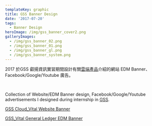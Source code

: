 ```yaml
---
templateKey: graphic
title: GSS Banner Design
date: '2017-07-20'
tags:
  - Banner Design
heroImage: /img/gss_banner_cover2.png
galleryImages:
  - /img/gss_banner_02.png
  - /img/gss_banner_01.png
  - /img/gss_banner_gl.png
  - /img/gss_banner_system.png
---
```

2017 於GSS 叡揚資訊實習期間設計有關[雲端產品](https://www.gsscloud.com/tw/vital?server=1)介紹的網站 EDM Banner、Facebook/Google/Youtube 廣告。

<br/>

Collection of Website/EDM Banner design, Facebook/Google/Youtube advertisements I designed during internship in [GSS](https://www.gss.com.tw/).

[GSS Cloud_Vital Website Banner](https://www.gsscloud.com/tw/gss-cloud?server=1)

[GSS_Vital General Ledger EDM Banner](https://www.gsscloud.com/tw/gl-special-price)
